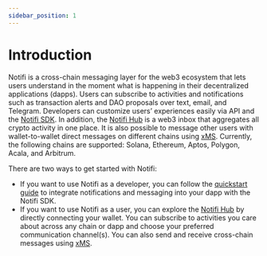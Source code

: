 ```yaml
---
sidebar_position: 1
---
```


# Introduction

Notifi is a cross-chain messaging layer for the web3 ecosystem that lets users
understand in the moment what is happening in their decentralized applications
(dapps). Users can subscribe to activities and notifications such as
transaction alerts and DAO proposals over text, email, and Telegram. Developers
can customize users’ experiences easily via API and the
[Notifi SDK](https://github.com/notifi-network/notifi-sdk-ts). In addition, the
[Notifi Hub](https://www.notifi.network/hub) is a web3 inbox that aggregates all crypto
activity in one place. It is also possible to message other users with
wallet-to-wallet direct messages on different chains using
[xMS](https://www.notifi.network/xms). Currently, the following chains are
supported: Solana, Ethereum, Aptos, Polygon, Acala, and Arbitrum.

There are two ways to get started with Notifi:

- If you want to use Notifi as a developer, you can follow the
  [quickstart guide](./quickstart.md) to integrate notifications and messaging
  into your dapp with the Notifi SDK.
- If you want to use Notifi as a user, you can explore the
  [Notifi Hub](https://www.notifi.network/hub) by directly connecting your
  wallet. You can subscribe to activities you care about across any chain or
  dapp and choose your preferred communication channel(s). You can also send
  and receive cross-chain messages using [xMS](https://www.notifi.network/xms).

